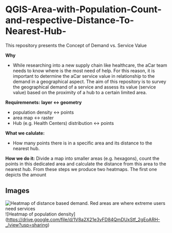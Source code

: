 # QGIS-Area-with-Population-Count-and-respective-Distance-To-Nearest-Hub-
This repository presents the Concept of Demand vs. Service Value

**Why**
- While researching into a new supply chain like healthcare, the aCar team needs to know where is the most need of help. For this reason, it is important to determine the aCar service value in relationship to the demand in a geographical aspect. The aim of this repository is to survey the geographical demand of a service and assess its value (service value) based on the proximity of a hub to a certain limited area. 

**Requiremenets:**
**layer <-> geometry**
- population density <-> points
- area map <-> raster
- Hub (e.g. Health Centers) distribution <-> points

**What we calulate:**
- How many points there is in a specific area and its distance to the nearest hub. 

**How we do it:**
Divide a map into smaller areas (e.g. hexagons), count the points in this dedicated area and calculate the distance from this area to the nearest hub.
From these steps we produce two heatmaps. The first one depicts the amount 

## Images

![Heatmap of distance based demand. Red areas are where extreme users need services](https://i.redd.it/8rvqwe8pw9m71.jpg)
![Heatmap of population density] (https://drive.google.com/file/d/1V8a2X21e3yFD84QmDUxStf_2gEoARH-_/view?usp=sharing)

